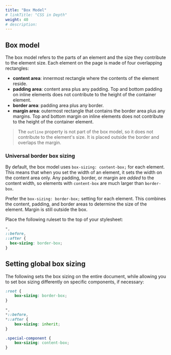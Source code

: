 ```yaml
---
title: "Box Model"
# linkTitle: "CSS in Depth"
weight: 40
# description:
---
```


## Box model 

The box model refers to the parts of an element and the size they contribute to the element size. Each element on the page is made of four overlapping rectangles:
- **content area**: innermost rectangle where the contents of the element reside.
- **padding area**: content area plus any padding. Top and bottom padding on inline elements does not contribute to the height of the container element.
- **border area**: padding area plus any border.
- **margin area**: outermost rectangle that contains the border area plus any margins. Top and bottom margin on inline elements does not contribute to the height of the container element.

> The `outline` property is not part of the box model, so it does not contribute to the element's size. It is placed outside the border and overlaps the margin.


### Universal border box sizing

By default, the box model uses `box-sizing: content-box;` for each element. This means that when you set the width of an element, it sets the width on the content area only. Any padding, border, or margin are _added_ to the content width, so elements with `content-box` are much larger than `border-box`.

Prefer the `box-sizing: border-box;` setting for each element. This combines the content, padding, and border areas to determine the size of the element. Margin is still outside the box.

Place the following ruleset to the top of your stylesheet:

```css
*,
::before,
::after {
  box-sizing: border-box;
}
```

## Setting global box sizing

The following sets the box sizing on the entire document, while allowing you to set box sizing differently on specific components, if necessary:

```css
:root {
    box-sizing: border-box;
}

*,
*::before,
*::after {
    box-sizing: inherit;
}

.special-component {
    box-sizing: content-box;
}
```